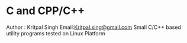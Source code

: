 # C and CPP/C++
Author : Kritpal Singh
Email:Kritpal.sing@gmail.com
Small C/C++ based utility programs tested on Linux Platform

